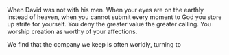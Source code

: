 When David was not with his men. When your eyes are on the earthly instead of heaven, when you cannot submit every moment to God you store up strife for yourself. You deny the greater value the greater calling. You worship creation as worthy of your affections.

We find that the company we keep is often worldly, turning to 